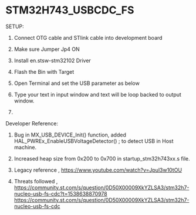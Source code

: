 # STM32H743_USBCDC_FS



SETUP:
1.	Connect OTG cable and STlink cable into development board
2.	Make sure Jumper Jp4 ON
 


3.	Install en.stsw-stm32102 Driver 
4.	Flash the Bin with Target 
5.	Open Terminal and set the USB parameter as below

 
6.	Type your text in input window and  text will be loop backed to output window. 
7.	
Developer Reference: 
1.	Bug in MX_USB_DEVICE_Init() function, added HAL_PWREx_EnableUSBVoltageDetector() ; to detect USB in Host machine.
2.	Increased heap size from 0x200 to 0x700 in startup_stm32h743xx.s file.
3.	Legacy reference ,
https://www.youtube.com/watch?v=Jpul3w10tOU

4.	Threats followed ,
https://community.st.com/s/question/0D50X00009XkYZLSA3/stm32h7-nucleo-usb-fs-cdc?t=1538638870978
https://community.st.com/s/question/0D50X00009XkYZLSA3/stm32h7-nucleo-usb-fs-cdc



